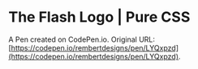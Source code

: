 # The Flash Logo | Pure CSS

A Pen created on CodePen.io. Original URL: [https://codepen.io/rembertdesigns/pen/LYQxpzd](https://codepen.io/rembertdesigns/pen/LYQxpzd).

